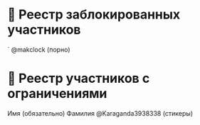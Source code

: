 # 🚫 Реестр заблокированных участников
` @makclock (порно)

# 🔐 Реестр участников с ограничениями
Имя (обязательно) Фамилия @Karaganda3938338 (стикеры)

